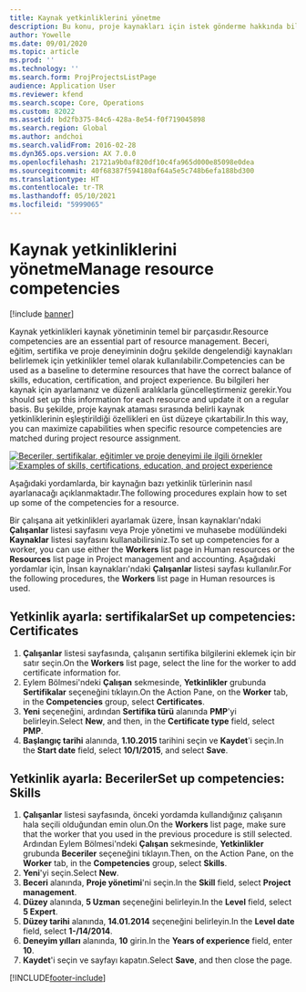 ```yaml
---
title: Kaynak yetkinliklerini yönetme
description: Bu konu, proje kaynakları için istek gönderme hakkında bilgi sağlar.
author: Yowelle
ms.date: 09/01/2020
ms.topic: article
ms.prod: ''
ms.technology: ''
ms.search.form: ProjProjectsListPage
audience: Application User
ms.reviewer: kfend
ms.search.scope: Core, Operations
ms.custom: 82022
ms.assetid: bd2fb375-84c6-428a-8e54-f0f719045898
ms.search.region: Global
ms.author: andchoi
ms.search.validFrom: 2016-02-28
ms.dyn365.ops.version: AX 7.0.0
ms.openlocfilehash: 21721a9b0af820df10c4fa965d000e85098e0dea
ms.sourcegitcommit: 40f68387f594180af64a5e5c748b6efa188bd300
ms.translationtype: HT
ms.contentlocale: tr-TR
ms.lasthandoff: 05/10/2021
ms.locfileid: "5999065"
---
```

# <a name="manage-resource-competencies"></a><span data-ttu-id="4a5a9-103">Kaynak yetkinliklerini yönetme</span><span class="sxs-lookup"><span data-stu-id="4a5a9-103">Manage resource competencies</span></span>

[!include [banner](../includes/banner.md)]

<span data-ttu-id="4a5a9-104">Kaynak yetkinlikleri kaynak yönetiminin temel bir parçasıdır.</span><span class="sxs-lookup"><span data-stu-id="4a5a9-104">Resource competencies are an essential part of resource management.</span></span> <span data-ttu-id="4a5a9-105">Beceri, eğitim, sertifika ve proje deneyiminin doğru şekilde dengelendiği kaynakları belirlemek için yetkinlikler temel olarak kullanılabilir.</span><span class="sxs-lookup"><span data-stu-id="4a5a9-105">Competencies can be used as a baseline to determine resources that have the correct balance of skills, education, certification, and project experience.</span></span> <span data-ttu-id="4a5a9-106">Bu bilgileri her kaynak için ayarlamanız ve düzenli aralıklarla güncelleştirmeniz gerekir.</span><span class="sxs-lookup"><span data-stu-id="4a5a9-106">You should set up this information for each resource and update it on a regular basis.</span></span> <span data-ttu-id="4a5a9-107">Bu şekilde, proje kaynak ataması sırasında belirli kaynak yetkinliklerinin eşleştirildiği özellikleri en üst düzeye çıkartabilir.</span><span class="sxs-lookup"><span data-stu-id="4a5a9-107">In this way, you can maximize capabilities when specific resource competencies are matched during project resource assignment.</span></span>

<span data-ttu-id="4a5a9-108">[![Beceriler, sertifikalar, eğitimler ve proje deneyimi ile ilgili örnekler](./media/projectresourcing06-1024x383.jpg)](./media/projectresourcing06.jpg)</span><span class="sxs-lookup"><span data-stu-id="4a5a9-108">[![Examples of skills, certifications, education, and project experience](./media/projectresourcing06-1024x383.jpg)](./media/projectresourcing06.jpg)</span></span>

<span data-ttu-id="4a5a9-109">Aşağıdaki yordamlarda, bir kaynağın bazı yetkinlik türlerinin nasıl ayarlanacağı açıklanmaktadır.</span><span class="sxs-lookup"><span data-stu-id="4a5a9-109">The following procedures explain how to set up some of the competencies for a resource.</span></span>

<span data-ttu-id="4a5a9-110">Bir çalışana ait yetkinlikleri ayarlamak üzere, İnsan kaynakları'ndaki **Çalışanlar** listesi sayfasını veya Proje yönetimi ve muhasebe modülündeki **Kaynaklar** listesi sayfasını kullanabilirsiniz.</span><span class="sxs-lookup"><span data-stu-id="4a5a9-110">To set up competencies for a worker, you can use either the **Workers** list page in Human resources or the **Resources** list page in Project management and accounting.</span></span> <span data-ttu-id="4a5a9-111">Aşağıdaki yordamlar için, İnsan kaynakları'ndaki **Çalışanlar** listesi sayfası kullanılır.</span><span class="sxs-lookup"><span data-stu-id="4a5a9-111">For the following procedures, the **Workers** list page in Human resources is used.</span></span>

## <a name="set-up-competencies-certificates"></a><span data-ttu-id="4a5a9-112">Yetkinlik ayarla: sertifikalar</span><span class="sxs-lookup"><span data-stu-id="4a5a9-112">Set up competencies: Certificates</span></span>

1. <span data-ttu-id="4a5a9-113">**Çalışanlar** listesi sayfasında, çalışanın sertifika bilgilerini eklemek için bir satır seçin.</span><span class="sxs-lookup"><span data-stu-id="4a5a9-113">On the **Workers** list page, select the line for the worker to add certificate information for.</span></span>
2. <span data-ttu-id="4a5a9-114">Eylem Bölmesi'ndeki **Çalışan** sekmesinde, **Yetkinlikler** grubunda **Sertifikalar** seçeneğini tıklayın.</span><span class="sxs-lookup"><span data-stu-id="4a5a9-114">On the Action Pane, on the **Worker** tab, in the **Competencies** group, select **Certificates**.</span></span>
3. <span data-ttu-id="4a5a9-115">**Yeni** seçeneğini, ardından **Sertifika türü** alanında **PMP**'yi belirleyin.</span><span class="sxs-lookup"><span data-stu-id="4a5a9-115">Select **New**, and then, in the **Certificate type** field, select **PMP**.</span></span>
4. <span data-ttu-id="4a5a9-116">**Başlangıç tarihi** alanında, **1.10.2015** tarihini seçin ve **Kaydet**'i seçin.</span><span class="sxs-lookup"><span data-stu-id="4a5a9-116">In the **Start date** field, select **10/1/2015**, and select **Save**.</span></span>

## <a name="set-up-competencies-skills"></a><span data-ttu-id="4a5a9-117">Yetkinlik ayarla: Beceriler</span><span class="sxs-lookup"><span data-stu-id="4a5a9-117">Set up competencies: Skills</span></span>

1. <span data-ttu-id="4a5a9-118">**Çalışanlar** listesi sayfasında, önceki yordamda kullandığınız çalışanın hala seçili olduğundan emin olun.</span><span class="sxs-lookup"><span data-stu-id="4a5a9-118">On the **Workers** list page, make sure that the worker that you used in the previous procedure is still selected.</span></span> <span data-ttu-id="4a5a9-119">Ardından Eylem Bölmesi'ndeki **Çalışan** sekmesinde, **Yetkinlikler** grubunda **Beceriler** seçeneğini tıklayın.</span><span class="sxs-lookup"><span data-stu-id="4a5a9-119">Then, on the Action Pane, on the **Worker** tab, in the **Competencies** group, select **Skills**.</span></span>
2. <span data-ttu-id="4a5a9-120">**Yeni**'yi seçin.</span><span class="sxs-lookup"><span data-stu-id="4a5a9-120">Select **New**.</span></span>
3. <span data-ttu-id="4a5a9-121">**Beceri** alanında, **Proje yönetimi**'ni seçin.</span><span class="sxs-lookup"><span data-stu-id="4a5a9-121">In the **Skill** field, select **Project management**.</span></span>
4. <span data-ttu-id="4a5a9-122">**Düzey** alanında, **5 Uzman** seçeneğini belirleyin.</span><span class="sxs-lookup"><span data-stu-id="4a5a9-122">In the **Level** field, select **5 Expert**.</span></span>
5. <span data-ttu-id="4a5a9-123">**Düzey tarihi** alanında, **14.01.2014** seçeneğini belirleyin.</span><span class="sxs-lookup"><span data-stu-id="4a5a9-123">In the **Level date** field, select **1-/14/2014**.</span></span>
6. <span data-ttu-id="4a5a9-124">**Deneyim yılları** alanında, **10** girin.</span><span class="sxs-lookup"><span data-stu-id="4a5a9-124">In the **Years of experience** field, enter **10**.</span></span>
7. <span data-ttu-id="4a5a9-125">**Kaydet**'i seçin ve sayfayı kapatın.</span><span class="sxs-lookup"><span data-stu-id="4a5a9-125">Select **Save**, and then close the page.</span></span>


[!INCLUDE[footer-include](../includes/footer-banner.md)]